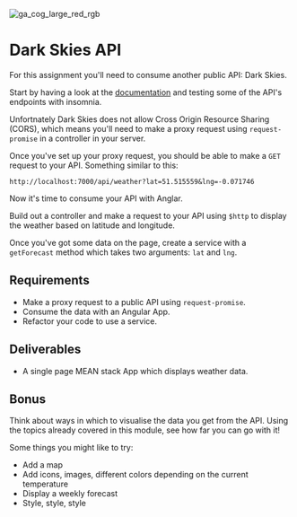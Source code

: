 ![ga_cog_large_red_rgb](https://cloud.githubusercontent.com/assets/40461/8183776/469f976e-1432-11e5-8199-6ac91363302b.png)

# Dark Skies API

For this assignment you'll need to consume another public API: Dark Skies.

Start by having a look at the [documentation](https://darksky.net/dev/) and testing some of the API's endpoints with insomnia.

Unfortnately Dark Skies does not allow Cross Origin Resource Sharing (CORS), which means you'll need to make a proxy request using `request-promise` in a controller in your server.

Once you've set up your proxy request, you should be able to make a `GET` request to your API. Something similar to this:

```
http://localhost:7000/api/weather?lat=51.515559&lng=-0.071746
```

Now it's time to consume your API with Anglar.

Build out a controller and make a request to your API using `$http` to display the weather based on latitude and longitude.

Once you've got some data on the page, create a service with a `getForecast` method which takes two arguments: `lat` and `lng`.

## Requirements

- Make a proxy request to a public API using `request-promise`.
- Consume the data with an Angular App.
- Refactor your code to use a service.

## Deliverables

- A single page MEAN stack App which displays weather data.

## Bonus

Think about ways in which to visualise the data you get from the API. Using the topics already covered in this module, see how far you can go with it!

Some things you might like to try:

- Add a map
- Add icons, images, different colors depending on the current temperature
- Display a weekly forecast
- Style, style, style
